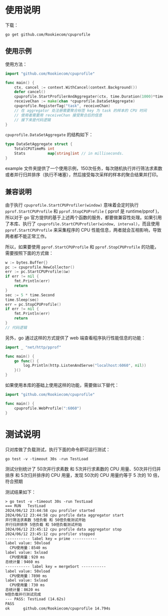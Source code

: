 # 使用说明

下载：

```shell
go get github.com/Rookiecom/cpuprofile
```

## 使用示例

使用方法：

```go
import "github.com/Rookiecom/cpuprofile"

func main() {
	ctx, cancel := context.WithCancel(context.Background())
	defer cancel()
	cpuprofile.StartProfilerAndAggregater(ctx, time.Duration(1000)*time.Millisecond) // 采集CPU信息的窗口是window
	receiveChan := make(chan *cpuprofile.DataSetAggregate)
	cpuprofile.RegisterTag("task", receiveChan) 
	// 在 aggregator 处注册需要聚合标签 key 为 task 的样本的 CPU 时间
	// 使用者需要用 receiveChan 接受聚合后的信息
	// 接下来是代码逻辑
}

```

`cpuprofile.DataSetAggregate` 的结构如下：

```go
type DataSetAggregate struct {
	TotalCPUTimeMs int
	Stats          map[string]int // in milliseconds.
}
```

example 文件夹提供了一个使用示例，150次任务，每次随机执行并行筛法求素数或者并行归并排序（执行不堵塞），然后接受每次采样的样本的聚合结果并打印。

## 兼容说明

由于执行 `cpuprofile.StartCPUProfiler(window)` 意味着会定时执行 `pprof.StartCPUProfile` 和 `pprof.StopCPUProfile` ( pprof 是 runtime/pprof )，所以对于 go 官方提供的基于上述两个函数的服务，都要做兼容性处理。如果引用了本库、执行了 `cpuprofile.StartCPUProfiler(window, interval)`，而且使用 `pprof.StartCPUProfile` 来采集程序的 CPU 性能信息，两者就会互相影响，导致两者都不能正常工作。

所以，如果要使用 `pprof.StartCPUProfile` 和 `pprof.StopCPUProfile` 的功能，需要按照下面的方式做：

```go
w := bytes.Buffer{}
pc := cpuprofile.NewCollector()
err := pc.StartCPUProfile(&w)
if err != nil {
    fmt.Println(err)
    return
}
sec := 5 * time.Second
time.Sleep(sec)
err = pc.StopCPUProfile()
if err != nil {
    fmt.Println(err)
    return
}
// 代码逻辑
```

另外，go 通过这样的方式提供了 web 端查看程序执行性能信息的功能：

```go
import _ "net/http/pprof"

func main() {
	go func() {
        log.Println(http.ListenAndServe("localhost:6060", nil))
	}()
}

```

如果使用本库的基础上使用这样的功能，需要做以下替代：

```go
import "github.com/Rookiecom/cpuprofile"

func main() {
    cpuprofile.WebProfile(":6060")
}
```

# 测试说明

只对库做了负载测试，执行下面的命令即可运行测试：

```shell
go test -v -timeout 30s -run TestLoad
```

测试分别统计了 50次并行求素数 和 5次并行求素数的 CPU 用量、50次并行归并排序 和 5次归并排序的 CPU 用量，发现 50次的 CPU 用量约等于 5 次的 10 倍，符合预期

测试结果如下：

```txt
> go test -v -timeout 30s -run TestLoad
=== RUN   TestLoad
2024/06/12 23:44:58 cpu profiler started
2024/06/12 23:44:58 cpu profile data aggregator start
并行筛法求素数 5倍负载 和 50倍负载测试开始
并行归并排序 5倍负载 和 50倍负载测试开始
2024/06/12 23:45:12 cpu profile data aggregator stop
2024/06/12 23:45:12 cpu profiler stopped
----------- label key = prime -----------
label value: 50xload
  CPU使用量：8540 ms
label value: 5xload
  CPU使用量：920 ms
总统计量：9460 ms
----------- label key = mergeSort -----------
label value: 50xload
  CPU使用量：7890 ms
label value: 5xload
  CPU使用量：730 ms
总统计量：8620 ms
N倍负载并行测试完成
--- PASS: TestLoad (14.62s)
PASS
ok      github.com/Rookiecom/cpuprofile 14.794s
```